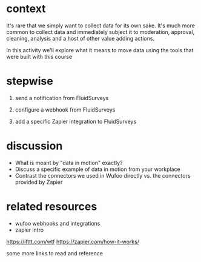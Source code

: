 # context
It's rare that we simply want to collect data for its own sake.  It's much more common to collect data and immediately subject it to moderation, approval, cleaning, analysis and a host of other value adding actions.

In this activity we'll explore what it means to move data using the tools that were built with this course

# stepwise

1. send a notification from FluidSurveys

2. configure a webhook from FluidSurveys

3. add a specific Zapier integration to FluidSurveys


# discussion

- What is meant by "data in motion" exactly?
- Discuss a specific example of data in motion from your workplace
- Contrast the connectors we used in Wufoo directly vs. the connectors provided by Zapier

# related resources

- wufoo webhooks and integrations
- zapier intro

https://ifttt.com/wtf
https://zapier.com/how-it-works/

some more links to read and reference

